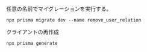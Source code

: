任意の名前でマイグレーションを実行する。
```
npx prisma migrate dev --name remove_user_relation
```

クライアントの再作成
```
npx prisma generate
```
